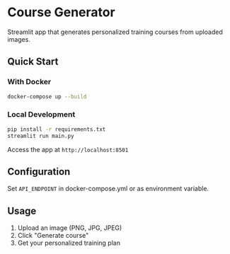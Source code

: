 # Course Generator

Streamlit app that generates personalized training courses from uploaded images.

## Quick Start

### With Docker
```bash
docker-compose up --build
```

### Local Development
```bash
pip install -r requirements.txt
streamlit run main.py
```

Access the app at `http://localhost:8501`

## Configuration

Set `API_ENDPOINT` in docker-compose.yml or as environment variable.

## Usage

1. Upload an image (PNG, JPG, JPEG)
2. Click "Generate course"
3. Get your personalized training plan 